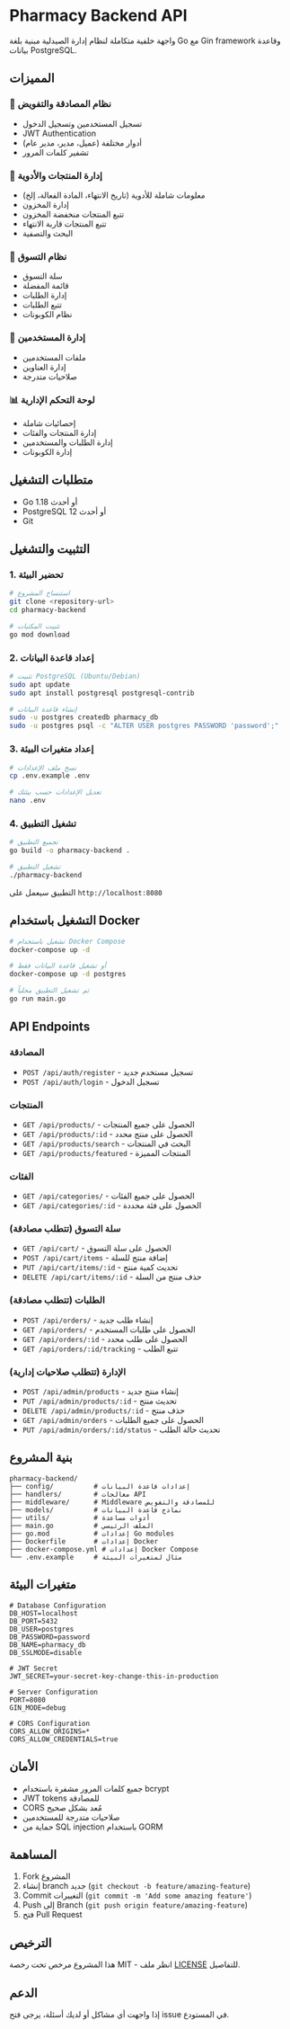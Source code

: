 # Pharmacy Backend API

واجهة خلفية متكاملة لنظام إدارة الصيدلية مبنية بلغة Go مع Gin framework وقاعدة بيانات PostgreSQL.

## المميزات

### 🔐 نظام المصادقة والتفويض
- تسجيل المستخدمين وتسجيل الدخول
- JWT Authentication
- أدوار مختلفة (عميل، مدير، مدير عام)
- تشفير كلمات المرور

### 💊 إدارة المنتجات والأدوية
- معلومات شاملة للأدوية (تاريخ الانتهاء، المادة الفعالة، إلخ)
- إدارة المخزون
- تتبع المنتجات منخفضة المخزون
- تتبع المنتجات قاربة الانتهاء
- البحث والتصفية

### 🛒 نظام التسوق
- سلة التسوق
- قائمة المفضلة
- إدارة الطلبات
- تتبع الطلبات
- نظام الكوبونات

### 👥 إدارة المستخدمين
- ملفات المستخدمين
- إدارة العناوين
- صلاحيات متدرجة

### 📊 لوحة التحكم الإدارية
- إحصائيات شاملة
- إدارة المنتجات والفئات
- إدارة الطلبات والمستخدمين
- إدارة الكوبونات

## متطلبات التشغيل

- Go 1.18 أو أحدث
- PostgreSQL 12 أو أحدث
- Git

## التثبيت والتشغيل

### 1. تحضير البيئة

```bash
# استنساخ المشروع
git clone <repository-url>
cd pharmacy-backend

# تثبيت المكتبات
go mod download
```

### 2. إعداد قاعدة البيانات

```bash
# تثبيت PostgreSQL (Ubuntu/Debian)
sudo apt update
sudo apt install postgresql postgresql-contrib

# إنشاء قاعدة البيانات
sudo -u postgres createdb pharmacy_db
sudo -u postgres psql -c "ALTER USER postgres PASSWORD 'password';"
```

### 3. إعداد متغيرات البيئة

```bash
# نسخ ملف الإعدادات
cp .env.example .env

# تعديل الإعدادات حسب بيئتك
nano .env
```

### 4. تشغيل التطبيق

```bash
# تجميع التطبيق
go build -o pharmacy-backend .

# تشغيل التطبيق
./pharmacy-backend
```

التطبيق سيعمل على `http://localhost:8080`

## التشغيل باستخدام Docker

```bash
# تشغيل باستخدام Docker Compose
docker-compose up -d

# أو تشغيل قاعدة البيانات فقط
docker-compose up -d postgres

# ثم تشغيل التطبيق محلياً
go run main.go
```

## API Endpoints

### المصادقة
- `POST /api/auth/register` - تسجيل مستخدم جديد
- `POST /api/auth/login` - تسجيل الدخول

### المنتجات
- `GET /api/products/` - الحصول على جميع المنتجات
- `GET /api/products/:id` - الحصول على منتج محدد
- `GET /api/products/search` - البحث في المنتجات
- `GET /api/products/featured` - المنتجات المميزة

### الفئات
- `GET /api/categories/` - الحصول على جميع الفئات
- `GET /api/categories/:id` - الحصول على فئة محددة

### سلة التسوق (تتطلب مصادقة)
- `GET /api/cart/` - الحصول على سلة التسوق
- `POST /api/cart/items` - إضافة منتج للسلة
- `PUT /api/cart/items/:id` - تحديث كمية منتج
- `DELETE /api/cart/items/:id` - حذف منتج من السلة

### الطلبات (تتطلب مصادقة)
- `POST /api/orders/` - إنشاء طلب جديد
- `GET /api/orders/` - الحصول على طلبات المستخدم
- `GET /api/orders/:id` - الحصول على طلب محدد
- `GET /api/orders/:id/tracking` - تتبع الطلب

### الإدارة (تتطلب صلاحيات إدارية)
- `POST /api/admin/products` - إنشاء منتج جديد
- `PUT /api/admin/products/:id` - تحديث منتج
- `DELETE /api/admin/products/:id` - حذف منتج
- `GET /api/admin/orders` - الحصول على جميع الطلبات
- `PUT /api/admin/orders/:id/status` - تحديث حالة الطلب

## بنية المشروع

```
pharmacy-backend/
├── config/          # إعدادات قاعدة البيانات
├── handlers/        # معالجات API
├── middleware/      # Middleware للمصادقة والتفويض
├── models/          # نماذج قاعدة البيانات
├── utils/           # أدوات مساعدة
├── main.go          # الملف الرئيسي
├── go.mod           # إعدادات Go modules
├── Dockerfile       # إعدادات Docker
├── docker-compose.yml # إعدادات Docker Compose
└── .env.example     # مثال لمتغيرات البيئة
```

## متغيرات البيئة

```env
# Database Configuration
DB_HOST=localhost
DB_PORT=5432
DB_USER=postgres
DB_PASSWORD=password
DB_NAME=pharmacy_db
DB_SSLMODE=disable

# JWT Secret
JWT_SECRET=your-secret-key-change-this-in-production

# Server Configuration
PORT=8080
GIN_MODE=debug

# CORS Configuration
CORS_ALLOW_ORIGINS=*
CORS_ALLOW_CREDENTIALS=true
```

## الأمان

- جميع كلمات المرور مشفرة باستخدام bcrypt
- JWT tokens للمصادقة
- CORS مُعد بشكل صحيح
- صلاحيات متدرجة للمستخدمين
- حماية من SQL injection باستخدام GORM

## المساهمة

1. Fork المشروع
2. إنشاء branch جديد (`git checkout -b feature/amazing-feature`)
3. Commit التغييرات (`git commit -m 'Add some amazing feature'`)
4. Push إلى Branch (`git push origin feature/amazing-feature`)
5. فتح Pull Request

## الترخيص

هذا المشروع مرخص تحت رخصة MIT - انظر ملف [LICENSE](LICENSE) للتفاصيل.

## الدعم

إذا واجهت أي مشاكل أو لديك أسئلة، يرجى فتح issue في المستودع.

